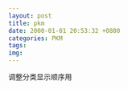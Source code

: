 ```yaml
---
layout: post
title: pkm
date: 2000-01-01 20:53:32 +0800
categories: PKM
tags: 
img: 
---
```

调整分类显示顺序用